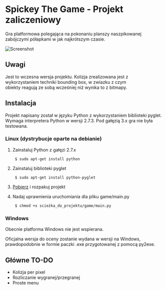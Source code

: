 # Spickey The Game - Projekt zaliczeniowy

Gra platformowa polegająca na pokonaniu planszy naszpikowanej zabójczymi półapkami w jak najkrótszym czasie. 

![Screenshot](http://eros.vlo.gda.pl/~spiroz/projekt/screen.png)


## Uwagi

Jest to wczesna wersja projektu. Kolizja zrealizowana jest z wykorzystaniem techniki bounding box, w zwiazku z czym  
obiekty reagują ze sobą wcześniej niż wynika to z bitmapy.


## Instalacja

Projekt napisany został w języku Python z wykorzystaniem biblioteki pyglet. 
Wymaga interpretera Python w wersji 2.7.3. Pod gałęzią 3.x gra nie była testowana.

### Linux (dystrybucje oparte na debianie)

1. Zainstaluj Python z gałęzi 2.7.x 
    
    	$ sudo apt-get install python
    
2. Zainstaluj biblioteki pyglet
    
    	$ sudo apt-get install python-pyglet
    
3. [Pobierz] i rozpakuj projekt
4. Nadaj uprawnienia uruchomiania dla pliku game/main.py
    
    	$ chmod +x scieżka_do_projektu/game/main.py
    
[Pobierz]: https://github.com/jmietki/Projekt/archive/master.zip

### Windows 

Obecnie platforma Windows nie jest wspierana.

Oficjalna wersja do oceny zostanie wydana w wersji na Windows, prawdopodobnie w formie paczki .exe
przygotowanej z pomocą py2exe.


## Główne TO-DO

- Kolizja per pixel
- Rozliczanie wygranej/przegranej
- Proste menu
